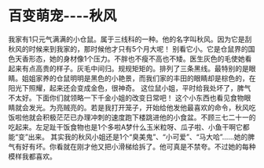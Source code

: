 # 百变萌宠----秋风

我家有1只元气满满的小仓鼠。属于三线科的一种。他的名字叫秋风。因为它是刮秋风的时候来到我家的，那时候他才只有5个月大呢！
别看它小。它是仓鼠界的国色天香形态，她的身材像1个压力。不胖也不瘦不高也不矮。医生灰色的毛使她看起来有点高贵的样子。灰毛中间归。规规矩矩的。排列了三条黑线。最特别的是眼睛。姐姐家养的仓鼠明明是黑色的小艳景，而我们家的丰田的眼睛却是棕色的，在阳光下照耀，起来还会变成金色，很神奇。 这位鼠小姐，平时给我处坏了，脾气不太好。下面你们就领略一下千金小姐的改变日常吧！
这个小东西也看见食物眼睛就会发光。为亮贼亮的。若是我打开笼子，开始给他发他最喜欢的命令，秋风吃饭啦他就会积极茫茫已办理冲刺的速度跑下楼跳进他的小食盆。不顾三七二十一的吃起来。左足趾干饭食物也是1个多啦A梦什么玉米粒呀、瓜子啦、小鱼干啊它都能“变”出来。
其实我的秋风小姐还是1个“臭美鬼”、“小可爱”、“马大哈”……她的脾气有好有坏。你看就在刚才他又把小滑梯给拆了。他可真是不禁夸。不过她的每种模样我都喜欢。
